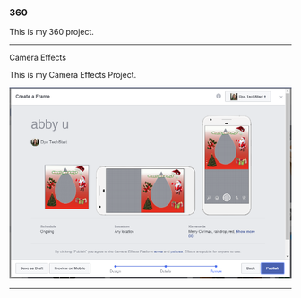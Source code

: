 ### 360

This is my 360 project.

<script src="//360.vizor.io/scripts/embed.js" data-vizorurl="https://360.vizor.io/embed/v/pb9xn" ></script>

***

Camera Effects

This is my Camera Effects Project.

![abby u](https://github.com/abigailuvalle/abigailuvalle.github.io/blob/master/abby%20u.PNG?raw=true "Optional Title")

***
